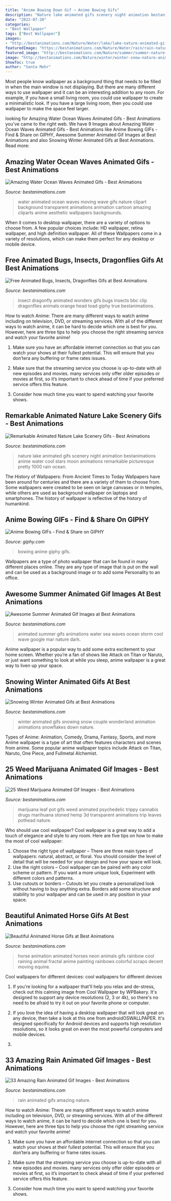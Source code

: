```yaml
---
title: "Anime Bowing Down Gif ~ Anime Bowing Gifs"
description: "Nature lake animated gifs scenery night animation bestanimations anime water cool stars moon animations remarkable picturesque pretty 1000 rain ocean"
date: "2022-07-20"
categories:
- "Best Wallpaper"
tags: ["Best Wallpaper"]
images:
- "http://bestanimations.com/Nature/Water/lake/lake-nature-animated-gif-28.gif"
featuredImage: "https://bestanimations.com/Nature/Water/rain/rain-nature-animated-gif-8.gif"
featured_image: "http://bestanimations.com/Nature/summer/summer-nature-animated-gif-19.gif"
image: "http://bestanimations.com/Nature/winter/winter-snow-nature-animated-gif-7.gif"
ShowToc: true
author: "Santa Mohr"
---
```



Most people know wallpaper as a background thing that needs to be filled in when the main window is not displaying. But there are many different ways to use wallpaper and it can be an interesting addition to any room. For example, if you have a small living room, you could use wallpaper to create a minimalistic look. If you have a large living room, then you could use wallpaper to make the space feel larger.

	

		
looking for Amazing Water Ocean Waves Animated Gifs - Best Animations you've came to the right web. We have 9 Images about Amazing Water Ocean Waves Animated Gifs - Best Animations like Anime Bowing GIFs - Find &amp; Share on GIPHY, Awesome Summer Animated Gif Images at Best Animations and also Snowing Winter Animated Gifs at Best Animations. Read more:
		
    
## Amazing Water Ocean Waves Animated Gifs - Best Animations

<img loading=lazy src="https://bestanimations.com/Nature/Water/nature-ocean-wave-animated-gif-4.gif" onerror="this.onerror=null;this.src='https://tse4.mm.bing.net/th?id=OIP.7akywFJhd3sGiS8RXF3HOgAAAA&amp;pid=15.1';" alt="Amazing Water Ocean Waves Animated Gifs - Best Animations">

_Source: bestanimations.com_

>water animated ocean waves moving wave gifs nature clipart background transparent animations animation cartoon amazing cliparts anime aesthetic wallpapers backgrounds. 

	

When it comes to desktop wallpaper, there are a variety of options to choose from. A few popular choices include: HD wallpaper, retina wallpaper, and high definition wallpaper. All of these Wallpapers come in a variety of resolutions, which can make them perfect for any desktop or mobile device. 

    
## Free Animated Bugs, Insects, Dragonflies Gifs At Best Animations

<img loading=lazy src="http://bestanimations.com/Animals/Insects/bugs-animated-gif-2.gif" onerror="this.onerror=null;this.src='https://tse4.mm.bing.net/th?id=OIP.D3wkds_mCK6i3Xed3JinHgHaD_&amp;pid=15.1';" alt="Free Animated Bugs, Insects, Dragonflies Gifs at Best Animations">

_Source: bestanimations.com_

>insect dragonfly animated wonders gifs bugs insects bbc clip dragonflies animals orange head toad giphy true bestanimations. 

	

How to watch Anime: There are many different ways to watch anime including on television, DVD, or streaming services.
With all of the different ways to watch anime, it can be hard to decide which one is best for you. However, here are three tips to help you choose the right streaming service and watch your favorite anime!
1. Make sure you have an affordable internet connection so that you can watch your shows at their fullest potential. This will ensure that you don’tera any buffering or frame rates issues.

2. Make sure that the streaming service you choose is up-to-date with all new episodes and movies. many services only offer older episodes or movies at first, so it’s important to check ahead of time if your preferred service offers this feature.

3. Consider how much time you want to spend watching your favorite shows.

    
## Remarkable Animated Nature Lake Scenery Gifs - Best Animations

<img loading=lazy src="http://bestanimations.com/Nature/Water/lake/lake-nature-animated-gif-28.gif" onerror="this.onerror=null;this.src='https://tse2.mm.bing.net/th?id=OIP.KSen0daQKYaeOMP5VglpPQHaHq&amp;pid=15.1';" alt="Remarkable Animated Nature Lake Scenery Gifs - Best Animations">

_Source: bestanimations.com_

>nature lake animated gifs scenery night animation bestanimations anime water cool stars moon animations remarkable picturesque pretty 1000 rain ocean. 

	

The History of Wallpapers: From Ancient Times to Today
Wallpapers have been around for centuries and there are a variety of them to choose from. Some wallpapers were created to be seen on large canvases or in temples, while others are used as background wallpaper on laptops and smartphones. The history of wallpaper is reflective of the history of humankind.

    
## Anime Bowing GIFs - Find &amp; Share On GIPHY

<img loading=lazy src="https://media.giphy.com/media/kRfTBDVrnfpy8/giphy.gif" onerror="this.onerror=null;this.src='https://tse1.mm.bing.net/th?id=OIP.axvwkq_wX8I3hLALK8A0rAHaEK&amp;pid=15.1';" alt="Anime Bowing GIFs - Find &amp; Share on GIPHY">

_Source: giphy.com_

>bowing anime giphy gifs. 

	



Wallpapers are a type of photo wallpaper that can be found in many different places online. They are any type of image that is put on the wall and can be used as a background image or to add some Personality to an office.

    
## Awesome Summer Animated Gif Images At Best Animations

<img loading=lazy src="http://bestanimations.com/Nature/summer/summer-nature-animated-gif-19.gif" onerror="this.onerror=null;this.src='https://tse2.mm.bing.net/th?id=OIP.YFK75fy4ja3fH1XXxCo58gHaKX&amp;pid=15.1';" alt="Awesome Summer Animated Gif Images at Best Animations">

_Source: bestanimations.com_

>animated summer gifs animations water sea waves ocean storm cool wave google mar nature dark. 

	

Anime wallpaper is a popular way to add some extra excitement to your home screen. Whether you’re a fan of shows like Attack on Titan or Naruto, or just want something to look at while you sleep, anime wallpaper is a great way to liven up your space.

    
## Snowing Winter Animated Gifs At Best Animations

<img loading=lazy src="http://bestanimations.com/Nature/winter/winter-snow-nature-animated-gif-7.gif" onerror="this.onerror=null;this.src='https://tse2.mm.bing.net/th?id=OIP._1OfML_xK4sCaY3P9yp3ZgHaD_&amp;pid=15.1';" alt="Snowing Winter Animated Gifs at Best Animations">

_Source: bestanimations.com_

>winter animated gifs snowing snow couple wonderland animation animations snowflakes down nature. 

	

Types of Anime: Animation, Comedy, Drama, Fantasy, Sports, and more
Anime wallpaper is a type of art that often features characters and scenes from anime. Some popular anime wallpaper topics include Attack on Titan, Naruto, One Piece, and Fullmetal Alchemist.

    
## 25 Weed Marijuana Animated Gif Images - Best Animations

<img loading=lazy src="http://bestanimations.com/Nature/Flora/Hemp/animated-hemp-marijuana-gif-7.gif" onerror="this.onerror=null;this.src='https://tse2.mm.bing.net/th?id=OIP.9F5DP-maLDLrRktR4IeI7gHaI5&amp;pid=15.1';" alt="25 Weed Marijuana Animated Gif Images - Best Animations">

_Source: bestanimations.com_

>marijuana leaf pot gifs weed animated psychedelic trippy cannabis drugs marihuana stoned hemp 3d transparent animations trip leaves pothead nature. 

	

Who should use cool wallpaper?
Cool wallpaper is a great way to add a touch of elegance and style to any room. Here are five tips on how to make the most of cool wallpaper: 
1) Choose the right type of wallpaper – There are three main types of wallpapers: natural, abstract, or floral. You should consider the level of detail that will be needed for your design and how your space will look. 
2) Use the right colors – Cool wallpaper can be paired with any color scheme or pattern. If you want a more unique look, Experiment with different colors and patterns. 
3) Use cutouts or borders – Cutouts let you create a personalized look without having to buy anything extra. Borders add some structure and stability to your wallpaper and can be used in any position in your space.

    
## Beautiful Animated Horse Gifs At Best Animations

<img loading=lazy src="https://bestanimations.com/Animals/Mammals/Horses/animated-horse-gif-87.gif" onerror="this.onerror=null;this.src='https://tse2.mm.bing.net/th?id=OIP.xeWZH2ivgVpG8iaJGHdHTwHaNK&amp;pid=15.1';" alt="Beautiful Animated Horse Gifs at Best Animations">

_Source: bestanimations.com_

>horse animation animated horses neon animals gifs rainbow cool raining animal fractal anime painting rainbows colorful scraps decent moving equine. 

	

Cool wallpapers for different devices:
cool wallpapers for different devices 

1. If you're looking for a wallpaper that'll help you relax and de-stress, check out this calming image from Cool Wallpaper by WPBakery. It's designed to support any device resolutions (2, 3 or 4k), so there's no need to be afraid to try it out on your favorite phone or computer.

2. If you love the idea of having a desktop wallpaper that will look great on any device, then take a look at this one from androidOSWALLPAPER. It's designed specifically for Android devices and supports high resolution resolutions, so it looks great on even the most powerful computers and mobile devices.

3.

    
## 33 Amazing Rain Animated Gif Images - Best Animations

<img loading=lazy src="https://bestanimations.com/Nature/Water/rain/rain-nature-animated-gif-8.gif" onerror="this.onerror=null;this.src='https://tse2.mm.bing.net/th?id=OIP.vPSRF1lRWd5bei387LKd3gHaEK&amp;pid=15.1';" alt="33 Amazing Rain Animated Gif Images - Best Animations">

_Source: bestanimations.com_

>rain animated gifs amazing nature. 

	

How to watch Anime: There are many different ways to watch anime including on television, DVD, or streaming services.
With all of the different ways to watch anime, it can be hard to decide which one is best for you. However, here are three tips to help you choose the right streaming service and watch your favorite anime!
1. Make sure you have an affordable internet connection so that you can watch your shows at their fullest potential. This will ensure that you don’tera any buffering or frame rates issues.

2. Make sure that the streaming service you choose is up-to-date with all new episodes and movies. many services only offer older episodes or movies at first, so it’s important to check ahead of time if your preferred service offers this feature.

3. Consider how much time you want to spend watching your favorite shows.

